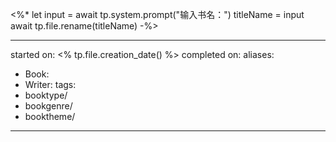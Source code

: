<%*
let input = await tp.system.prompt("输入书名：")
titleName = input
await tp.file.rename(titleName)
-%>

---
started on: <% tp.file.creation_date() %> 
completed on:
aliases: 
- Book: 
- Writer: 
tags: 
- booktype/
- bookgenre/ 
- booktheme/
---